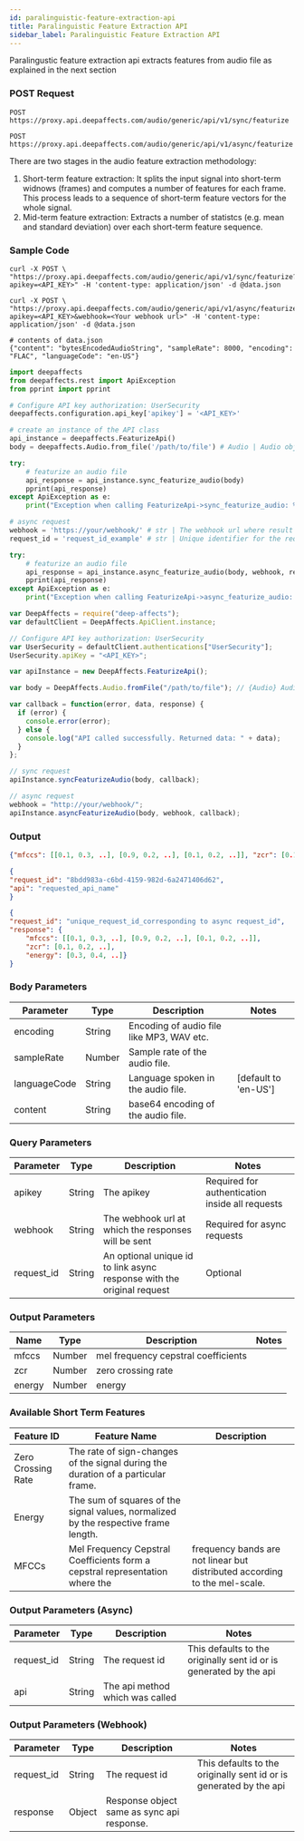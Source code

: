 ```yaml
---
id: paralinguistic-feature-extraction-api
title: Paralinguistic Feature Extraction API
sidebar_label: Paralinguistic Feature Extraction API
---
```


Paralingustic feature extraction api extracts features from audio file as explained in the next section

### POST Request

`POST https://proxy.api.deepaffects.com/audio/generic/api/v1/sync/featurize`

`POST https://proxy.api.deepaffects.com/audio/generic/api/v1/async/featurize`

There are two stages in the audio feature extraction methodology:

1.  Short-term feature extraction: It splits the input signal into short-term widnows (frames) and computes a number of features for each frame. This process leads to a sequence of short-term feature vectors for the whole signal.
2.  Mid-term feature extraction: Extracts a number of statistcs (e.g. mean and standard deviation) over each short-term feature sequence.

### Sample Code
<!--DOCUSAURUS_CODE_TABS-->
<!--Shell-->

```shell
curl -X POST \
"https://proxy.api.deepaffects.com/audio/generic/api/v1/sync/featurize?apikey=<API_KEY>" -H 'content-type: application/json' -d @data.json

curl -X POST \
"https://proxy.api.deepaffects.com/audio/generic/api/v1/async/featurize?apikey=<API_KEY>&webhook=<Your webhook url>" -H 'content-type: application/json' -d @data.json

# contents of data.json
{"content": "bytesEncodedAudioString", "sampleRate": 8000, "encoding": "FLAC", "languageCode": "en-US"}
```

<!--Python-->

```python
import deepaffects
from deepaffects.rest import ApiException
from pprint import pprint

# Configure API key authorization: UserSecurity
deepaffects.configuration.api_key['apikey'] = '<API_KEY>'

# create an instance of the API class
api_instance = deepaffects.FeaturizeApi()
body = deepaffects.Audio.from_file('/path/to/file') # Audio | Audio object that needs to be featurized.

try:
    # featurize an audio file
    api_response = api_instance.sync_featurize_audio(body)
    pprint(api_response)
except ApiException as e:
    print("Exception when calling FeaturizeApi->sync_featurize_audio: %s\n" % e)

# async request
webhook = 'https://your/webhook/' # str | The webhook url where result from async resource is posted
request_id = 'request_id_example' # str | Unique identifier for the request (optional)

try:
    # featurize an audio file
    api_response = api_instance.async_featurize_audio(body, webhook, request_id=request_id)
    pprint(api_response)
except ApiException as e:
    print("Exception when calling FeaturizeApi->async_featurize_audio: %s\n" % e)
```

<!--Javascript-->

```javascript
var DeepAffects = require("deep-affects");
var defaultClient = DeepAffects.ApiClient.instance;

// Configure API key authorization: UserSecurity
var UserSecurity = defaultClient.authentications["UserSecurity"];
UserSecurity.apiKey = "<API_KEY>";

var apiInstance = new DeepAffects.FeaturizeApi();

var body = DeepAffects.Audio.fromFile("/path/to/file"); // {Audio} Audio object

var callback = function(error, data, response) {
  if (error) {
    console.error(error);
  } else {
    console.log("API called successfully. Returned data: " + data);
  }
};

// sync request
apiInstance.syncFeaturizeAudio(body, callback);

// async request
webhook = "http://your/webhook/";
apiInstance.asyncFeaturizeAudio(body, webhook, callback);
```
<!--END_DOCUSAURUS_CODE_TABS-->

### Output
<!--DOCUSAURUS_CODE_TABS-->

<!--Sync-->
```json
{"mfccs": [[0.1, 0.3, ..], [0.9, 0.2, ..], [0.1, 0.2, ..]], "zcr": [0.1, 0.2, ..], "energy": [0.3, 0.4, ..]}
```
<!--Async-->
```json
{
"request_id": "8bdd983a-c6bd-4159-982d-6a2471406d62",
"api": "requested_api_name"
}
```
<!--Webhook-->
```json
{
"request_id": "unique_request_id_corresponding to async request_id",
"response": {
    "mfccs": [[0.1, 0.3, ..], [0.9, 0.2, ..], [0.1, 0.2, ..]],
    "zcr": [0.1, 0.2, ..],
    "energy": [0.3, 0.4, ..]}
}
```
<!--END_DOCUSAURUS_CODE_TABS-->

### Body Parameters

| Parameter    | Type   | Description                               | Notes                        |
| ------------ | ------ | ----------------------------------------- | ---------------------------- |
| encoding     | String | Encoding of audio file like MP3, WAV etc. |                              |
| sampleRate   | Number | Sample rate of the audio file.            |                              |
| languageCode | String | Language spoken in the audio file.        | [default to &#39;en-US&#39;] |
| content      | String | base64 encoding of the audio file.        |                              |

### Query Parameters

| Parameter  | Type   | Description                                                            | Notes                                           |
| ---------- | ------ | ---------------------------------------------------------------------- | ----------------------------------------------- |
| apikey    | String | The apikey                                                             | Required for authentication inside all requests |
| webhook    | String | The webhook url at which the responses will be sent                    | Required for async requests                     |
| request_id | String | An optional unique id to link async response with the original request | Optional                                        |

### Output Parameters

| Name       | Type           | Description                         | Notes |
| ---------- | -------------- | ----------------------------------- | ----- |
| mfccs  | Number | mel frequency cepstral coefficients |       |
| zcr    | Number   | zero crossing rate                  |       |
| energy | Number   | energy                              |       |

### Available Short Term Features

| Feature ID         | Feature Name                                                                        | Description                                                                |
| ------------------ | ----------------------------------------------------------------------------------- | -------------------------------------------------------------------------- |
| Zero Crossing Rate | The rate of sign-changes of the signal during the duration of a particular frame.   |                                                                            |
| Energy             | The sum of squares of the signal values, normalized by the respective frame length. |                                                                            |
| MFCCs              | Mel Frequency Cepstral Coefficients form a cepstral representation where the        | frequency bands are not linear but distributed according to the mel-scale. |

### Output Parameters (Async)

| Parameter  | Type   | Description                     | Notes                                                              |
| ---------- | ------ | ------------------------------- | ------------------------------------------------------------------ |
| request_id | String | The request id                  | This defaults to the originally sent id or is generated by the api |
| api        | String | The api method which was called |                                                                    |

### Output Parameters (Webhook)

| Parameter  | Type   | Description                                | Notes                                                              |
| ---------- | ------ | ------------------------------------------ | ------------------------------------------------------------------ |
| request_id | String | The request id                             | This defaults to the originally sent id or is generated by the api |
| response   | Object | Response object same as sync api response. |                                                                    |
